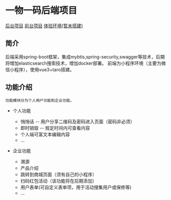 # 一物一码后端项目

<p>
    <a href="https://github.com/feifanfan/ywym">后台项目</a>
    <a href="https://github.com/feifanfan/ywymapp">前台项目</a>
    <a href="">体验环境(暂未搭建)</a>
</p>

## 简介
后端采用spring-boot框架，集成mybtis,spring-security,swagger等技术，后期将增加elasticsearch搜索技术，增加docker部署。
前端为小程序环境（主要为微信小程序），使用vue3+taro搭建。

## 功能介绍
    功能模块分为个人用户功能和企业功能。
* 个人功能
    * 悄悄话 -- 用户分享二维码及密码进入页面（密码非必须）
    * 即时销毁  -- 规定时间内可查看内容
    * 个人端可富文本编辑内容
    * ...
    
* 企业功能
    * 溯源
    * 产品介绍
    * 跳转到商城页面（须有自己的小程序）
    * 扫码红包活动（该功能将在后期添加）
    * 用户表单(可自定义表单项，用于活动搜集用户或保修等)
    * ...